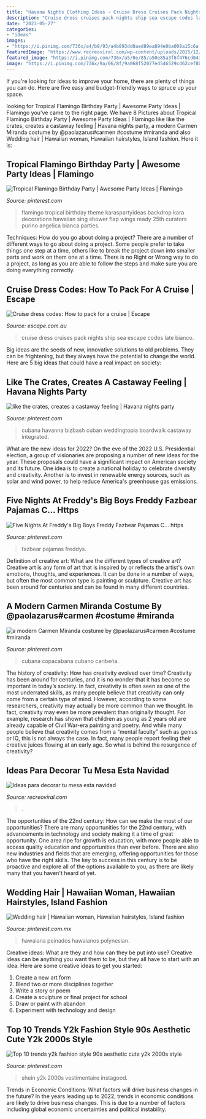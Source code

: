```yaml
---
title: "Havana Nights Clothing Ideas ~ Cruise Dress Cruises Pack Nights Ship Sea Escape Codes Late Bianco"
description: "Cruise dress cruises pack nights ship sea escape codes late bianco"
date: "2023-05-27"
categories:
- "ideas"
images:
- "https://i.pinimg.com/736x/a4/b8/93/a4b893dd0aed89ea894e0ba008a15c6a.jpg"
featuredImage: "https://www.recreoviral.com/wp-content/uploads/2015/12/Decoraciones-para-la-mesa-esta-navidad-16.jpg"
featured_image: "https://i.pinimg.com/736x/a5/0e/85/a50e85a3f6f476cd0437b4319ea5805e.jpg"
image: "https://i.pinimg.com/736x/9a/06/8f/9a068f52077ed546529cd62cef8b08c8.jpg"
---
```



If you're looking for ideas to improve your home, there are plenty of things you can do. Here are five easy and budget-friendly ways to spruce up your space.

	

		
looking for Tropical Flamingo Birthday Party | Awesome Party Ideas | Flamingo you've came to the right page. We have 8 Pictures about Tropical Flamingo Birthday Party | Awesome Party Ideas | Flamingo like like the crates, creates a castaway feeling | Havana nights party, a modern Carmen Miranda costume by @paolazarus#carmen #costume #miranda and also Wedding hair | Hawaiian woman, Hawaiian hairstyles, Island fashion. Here it is:
		
    
## Tropical Flamingo Birthday Party | Awesome Party Ideas | Flamingo

<img loading=lazy src="https://i.pinimg.com/736x/b3/0f/96/b30f96b2e9281011ae7c600c3c3273d0.jpg?b=t" onerror="this.onerror=null;this.src='https://tse4.mm.bing.net/th?id=OIP.ptlejYdkY5so6yQJXFegtgHaLH&amp;pid=15.1';" alt="Tropical Flamingo Birthday Party | Awesome Party Ideas | Flamingo">

_Source: pinterest.com_

>flamingo tropical birthday theme karaspartyideas backdrop kara decorations hawaiian sing shower flap wings ready 25th curators purino angelica bianca parties. 

	

Techniques: How do you go about doing a project?
There are a number of different ways to go about doing a project. Some people prefer to take things one step at a time, others like to break the project down into smaller parts and work on them one at a time. There is no Right or Wrong way to do a project, as long as you are able to follow the steps and make sure you are doing everything correctly.

    
## Cruise Dress Codes: How To Pack For A Cruise | Escape

<img loading=lazy src="https://cdn.newsapi.com.au/image/v1/e22bf40cd8f18dfa925762816037cca7?width=1024" onerror="this.onerror=null;this.src='https://tse3.mm.bing.net/th?id=OIP.AiKCLj2JhVI5elRA87h0pgHaEL&amp;pid=15.1';" alt="Cruise dress codes: How to pack for a cruise | Escape">

_Source: escape.com.au_

>cruise dress cruises pack nights ship sea escape codes late bianco. 

	

Big ideas are the seeds of new, innovative solutions to old problems. They can be frightening, but they always have the potential to change the world. Here are 5 big ideas that could have a real impact on society:

    
## Like The Crates, Creates A Castaway Feeling | Havana Nights Party

<img loading=lazy src="https://i.pinimg.com/736x/36/f4/3e/36f43ed1ef0ad42a458f3acf4d695f0b.jpg" onerror="this.onerror=null;this.src='https://tse2.mm.bing.net/th?id=OIP.OeSfMKaAFDlucYlf50ZedQHaLH&amp;pid=15.1';" alt="like the crates, creates a castaway feeling | Havana nights party">

_Source: pinterest.com_

>cubana havanna bizbash cuban weddingtopia boardwalk castaway integrated. 

	

What are the new ideas for 2022?
On the eve of the 2022 U.S. Presidential election, a group of visionaries are proposing a number of new ideas for the year. These proposals could have a significant impact on American society and its future. One idea is to create a national holiday to celebrate diversity and creativity. Another is to invest in renewable energy sources, such as solar and wind power, to help reduce America's greenhouse gas emissions.

    
## Five Nights At Freddy&#039;s Big Boys Freddy Fazbear Pajamas C... Https

<img loading=lazy src="https://i.pinimg.com/736x/9a/06/8f/9a068f52077ed546529cd62cef8b08c8.jpg" onerror="this.onerror=null;this.src='https://tse4.mm.bing.net/th?id=OIP.7PRN-VKoDnGDMNFwy_vjTgAAAA&amp;pid=15.1';" alt="Five Nights At Freddy&#039;s Big Boys Freddy Fazbear Pajamas C... https">

_Source: pinterest.com_

>fazbear pajamas freddys. 

	

Definition of creative art: What are the different types of creative art?
Creative art is any form of art that is inspired by or reflects the artist's own emotions, thoughts, and experiences. It can be done in a number of ways, but often the most common type is painting or sculpture. Creative art has been around for centuries and can be found in many different countries.

    
## A Modern Carmen Miranda Costume By @paolazarus#carmen #costume #miranda

<img loading=lazy src="https://i.pinimg.com/736x/a5/0e/85/a50e85a3f6f476cd0437b4319ea5805e.jpg" onerror="this.onerror=null;this.src='https://tse4.mm.bing.net/th?id=OIP.qLr5A56_hZFBv4VKSqr5SAHaJ3&amp;pid=15.1';" alt="a modern Carmen Miranda costume by @paolazarus#carmen #costume #miranda">

_Source: pinterest.com_

>cubana copacabana cubano caribeña. 

	

The history of creativity: How has creativity evolved over time?
Creativity has been around for centuries, and it is no wonder that it has become so important in today’s society. In fact, creativity is often seen as one of the most underrated skills, as many people believe that creativity can only come from a certain type of mind. However, according to some researchers, creativity may actually be more common than we thought. In fact, creativity may even be more prevalent than originally thought. For example, research has shown that children as young as 2 years old are already capable of Civil War-era painting and poetry. And while many people believe that creativity comes from a “mental faculty” such as genius or IQ, this is not always the case. In fact, many people report feeling their creative juices flowing at an early age. So what is behind the resurgence of creativity?

    
## Ideas Para Decorar Tu Mesa Esta Navidad

<img loading=lazy src="https://www.recreoviral.com/wp-content/uploads/2015/12/Decoraciones-para-la-mesa-esta-navidad-16.jpg" onerror="this.onerror=null;this.src='https://tse3.mm.bing.net/th?id=OIP.Fcp7q0qWGy8N_lWloR0ibgHaK7&amp;pid=15.1';" alt="Ideas para decorar tu mesa esta navidad">

_Source: recreoviral.com_

>. 

	

The opportunities of the 22nd century: How can we make the most of our opportunities?
There are many opportunities for the 22nd century, with advancements in technology and society making it a time of great opportunity. One area ripe for growth is education, with more people able to access quality education and opportunities than ever before. There are also new industries and fields that are emerging, offering opportunities for those who have the right skills. The key to success in this century is to be proactive and explore all of the options available to you, as there are likely many that you haven't heard of yet.

    
## Wedding Hair | Hawaiian Woman, Hawaiian Hairstyles, Island Fashion

<img loading=lazy src="https://i.pinimg.com/736x/e2/0d/40/e20d406afd6319720670f241e9853bc3--wedding-hairs-tropical.jpg" onerror="this.onerror=null;this.src='https://tse2.mm.bing.net/th?id=OIP.eYLGjT1llq1dX0iRzz9TvAHaKG&amp;pid=15.1';" alt="Wedding hair | Hawaiian woman, Hawaiian hairstyles, Island fashion">

_Source: pinterest.com.mx_

>hawaiana peinados hawaianos polynesian. 

	

Creative ideas: What are they and how can they be put into use?
Creative ideas can be anything you want them to be, but they all have to start with an idea. Here are some creative ideas to get you started: 
1. Create a new art form 
2. Blend two or more disciplines together 
3. Write a story or poem 
4. Create a sculpture or final project for school 
5. Draw or paint with abandon 
6. Experiment with technology and design 

    
## Top 10 Trends Y2k Fashion Style 90s Aesthetic Cute Y2k 2000s Style

<img loading=lazy src="https://i.pinimg.com/736x/a4/b8/93/a4b893dd0aed89ea894e0ba008a15c6a.jpg" onerror="this.onerror=null;this.src='https://tse3.mm.bing.net/th?id=OIP.q1uZ4yX2zmiGJ5TWZcr8kQAAAA&amp;pid=15.1';" alt="Top 10 trends y2k fashion style 90s aesthetic cute y2k 2000s style">

_Source: pinterest.com_

>shein y2k 2000s vestimentaire instagood. 

	

Trends in Economic Conditions: What factors will drive business changes in the future?
In the years leading up to 2022, trends in economic conditions are likely to drive business changes. This is due to a number of factors including global economic uncertainties and political instability.

